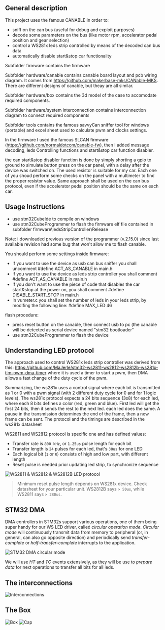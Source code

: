 ## General description

This project uses the famous CANABLE in order to:
- sniff on the can bus (useful for debug and exploit purposes)
- decode some parameters on the bus (like motor rpm, accelerator pedal position and gear selection)
- control a WS281x leds strip controlled by means of the decoded can bus data
- automatically disable start&stop car functionality

Subfolder firmware contains the firmware

Subfolder hardware/canable contains canable board layout and pcb wiring diagram. It comes from https://github.com/makerbase-mks/CANable-MKS. There are different designs of canable, but theay are all similar.

Subfolder hardware/box contains the 3d model of the case to accomodate required components.

Subfolder hardware/system interconnection contains interconnection diagram to connect required components

Subfolder tools contains the famous savvyCan sniffer tool for windows (portable) and excel sheet used to calculate pwm and clocks settings.

In the firmware I used the famous SLCAN firmware (https://github.com/normaldotcom/canable-fw), then I added message decoding, leds Controlling functions and start&stop car function disabler.

the can start&stop disabler function is done by simply shorting a gpio to ground to simulate button press on the car panel, with a delay after the device was switched on. The used resistor is suitable for my car. Each one of you shoud perform some checks on the panel with a multimeter to find the proper resistor value. Same approach shall be used on the can bus protocol, even if the accelerator pedal position should be the same on each car.

## Usage Instructions
- use stm32CubeIde to compile on windows
- use stm32CubeProgrammer to flash the firmware elf file contained in subfolder firmware\ledsStripController\Release 

Note: i downloaded previous version of the programmer (v.2.15.0) since last available revision had some bug that won't allow me to flash canable.

You should perform some settings inside firmware:
- If you want to use the device as usb can bus sniffer you shall uncomment #define ACT_AS_CANABLE in main.h
- If you want to use the device as leds strip controller you shall comment #define ACT_AS_CANABLE in main.h
- If you don't want to use the piece of code that disables the car start&stop at the power on, you shall comment #define DISABLE_START_STOP in main.h
- In vumeter.c you shall set the number of leds in your leds strip, by modifing the following line: #define MAX_LED 46

flash procedure:
- press reset button on the canable, then connect usb to pc (the canable will be detected as serial device named "stm32 bootloader"
- use stm32CubeProgrammer to flash the device


## Understanding LED protocol

The approach used to control WS281x leds strip controller was derived from this: https://github.com/MaJerle/stm32-ws2811-ws2812-ws2812b-ws281x-tim-pwm-dma-timer where it is used a timer to start a pwm, then DMA allows a fast change of the duty cycle of the pwm.

Summarizing, the ws281x uses a control signal where each bit is transmitted as 1 or 0 with a pwm signal (with 2 different duty cycle for 0 and for 1 logic levels).
The ws281x protocol expects a 24 bits sequence (3x8) for each led, where each 8 bits defines a color (red, green and blue). 
First led will get the first 24 bits, then it sends the rest to the next led. each led does the same.
A pause in the transmission determines the end of the frame, then a new frame can be sent.
The protocol and the timings are described in the ws281x datasheet

WS2811 and WS2812 protocol is specific one and has defined values:

- Transfer rate is `800 kHz`, or `1.25us` pulse length for each bit
- Transfer length is `24` pulses for each led, that's `30us` for one LED
- Each logical bit (`1` or `0`) consists of high and low part, with different length
- Reset pulse is needed prior updating led strip, to synchronize sequence

![WS2811 & WS2812 & WS2812B LED protocol](https://raw.githubusercontent.com/MaJerle/stm32-ws2812b-tim-pwm-dma/master/docs/ws-protocol.svg?sanitize=true)

> Minimum reset pulse length depends on WS281x device. Check datasheet for your particular unit. WS2812B says `> 50us`, while WS2811 says `> 280us`.

## STM32 DMA

DMA controllers in STM32s support various operations, one of them being super handy for our WS LED driver, called *circular operation mode*.
*Circular mode* will continuously transmit data from memory to peripheral (or, in general, can also go opposite direction) and periodically send *transfer-complete* or *half-transfer-complete* interrupts to the application.

![STM32 DMA circular mode](https://raw.githubusercontent.com/MaJerle/stm32-ws2812b-tim-pwm-dma/master/docs/stm32-dma-circular.svg?sanitize=true)

We will use *HT* and *TC* events extensively, as they will be use to *prepare data* for next operations to transfer all bits for all leds.

## The interconnections
![Interconnections](https://raw.githubusercontent.com/gaucho1978/CANableAndLedsStripController/hardware/system_interconnection/SCHEMA_DI_INTERCONNESSIONE.png?sanitize=true)
## The Box
![Box](https://raw.githubusercontent.com/gaucho1978/CANableAndLedsStripController/hardware/box/box.png?sanitize=true)
![Cap](https://raw.githubusercontent.com/gaucho1978/CANableAndLedsStripController/hardware/box/cap.png?sanitize=true)
